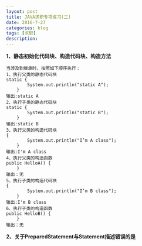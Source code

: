 ```yaml
---
layout: post
title: JAVA求职专项练习(二)
date: 2016-7-27
categories: blog
tags: [求职]
description: 
---
```


**1、静态初始化代码块、构造代码块、构造方法**               

```
当涉及到继承时，按照如下顺序执行：
1、执行父类的静态代码块 
static {
        System.out.println("static A");
    }
输出:static A
2、执行子类的静态代码块
static {
        System.out.println("static B");
    }
输出:static B
3、执行父类的构造代码块
{
        System.out.println("I’m A class");
    }
输出:I'm A class
4、执行父类的构造函数
public HelloA() {
    }
输出：无
5、执行子类的构造代码块
{
        System.out.println("I’m B class");
    }
输出:I'm B class
6、执行子类的构造函数
public HelloB() {
    }
输出：无
```  


**2、关于PreparedStatement与Statement描述错误的是**         
